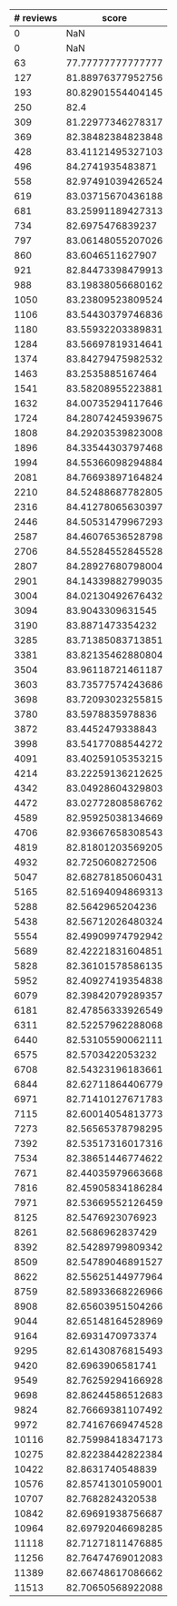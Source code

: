 | # reviews | score | 
| --- | --- |
| 0 | NaN |
| 0 | NaN |
| 63 | 77.77777777777777 |
| 127 | 81.88976377952756 |
| 193 | 80.82901554404145 |
| 250 | 82.4 |
| 309 | 81.22977346278317 |
| 369 | 82.38482384823848 |
| 428 | 83.41121495327103 |
| 496 | 84.2741935483871 |
| 558 | 82.97491039426524 |
| 619 | 83.03715670436188 |
| 681 | 83.25991189427313 |
| 734 | 82.6975476839237 |
| 797 | 83.06148055207026 |
| 860 | 83.6046511627907 |
| 921 | 82.84473398479913 |
| 988 | 83.19838056680162 |
| 1050 | 83.23809523809524 |
| 1106 | 83.54430379746836 |
| 1180 | 83.55932203389831 |
| 1284 | 83.56697819314641 |
| 1374 | 83.84279475982532 |
| 1463 | 83.2535885167464 |
| 1541 | 83.58208955223881 |
| 1632 | 84.00735294117646 |
| 1724 | 84.28074245939675 |
| 1808 | 84.29203539823008 |
| 1896 | 84.33544303797468 |
| 1994 | 84.55366098294884 |
| 2081 | 84.76693897164824 |
| 2210 | 84.52488687782805 |
| 2316 | 84.41278065630397 |
| 2446 | 84.50531479967293 |
| 2587 | 84.46076536528798 |
| 2706 | 84.55284552845528 |
| 2807 | 84.28927680798004 |
| 2901 | 84.14339882799035 |
| 3004 | 84.02130492676432 |
| 3094 | 83.9043309631545 |
| 3190 | 83.8871473354232 |
| 3285 | 83.71385083713851 |
| 3381 | 83.82135462880804 |
| 3504 | 83.96118721461187 |
| 3603 | 83.73577574243686 |
| 3698 | 83.72093023255815 |
| 3780 | 83.5978835978836 |
| 3872 | 83.4452479338843 |
| 3998 | 83.54177088544272 |
| 4091 | 83.40259105353215 |
| 4214 | 83.22259136212625 |
| 4342 | 83.04928604329803 |
| 4472 | 83.02772808586762 |
| 4589 | 82.95925038134669 |
| 4706 | 82.93667658308543 |
| 4819 | 82.81801203569205 |
| 4932 | 82.7250608272506 |
| 5047 | 82.68278185060431 |
| 5165 | 82.51694094869313 |
| 5288 | 82.5642965204236 |
| 5438 | 82.56712026480324 |
| 5554 | 82.49909974792942 |
| 5689 | 82.42221831604851 |
| 5828 | 82.36101578586135 |
| 5952 | 82.40927419354838 |
| 6079 | 82.39842079289357 |
| 6181 | 82.47856333926549 |
| 6311 | 82.52257962288068 |
| 6440 | 82.53105590062111 |
| 6575 | 82.5703422053232 |
| 6708 | 82.54323196183661 |
| 6844 | 82.62711864406779 |
| 6971 | 82.71410127671783 |
| 7115 | 82.60014054813773 |
| 7273 | 82.56565378798295 |
| 7392 | 82.53517316017316 |
| 7534 | 82.38651446774622 |
| 7671 | 82.44035979663668 |
| 7816 | 82.45905834186284 |
| 7971 | 82.53669552126459 |
| 8125 | 82.5476923076923 |
| 8261 | 82.5686962837429 |
| 8392 | 82.54289799809342 |
| 8509 | 82.54789046891527 |
| 8622 | 82.55625144977964 |
| 8759 | 82.58933668226966 |
| 8908 | 82.65603951504266 |
| 9044 | 82.65148164528969 |
| 9164 | 82.6931470973374 |
| 9295 | 82.61430876815493 |
| 9420 | 82.6963906581741 |
| 9549 | 82.76259294166928 |
| 9698 | 82.86244586512683 |
| 9824 | 82.76669381107492 |
| 9972 | 82.74167669474528 |
| 10116 | 82.75998418347173 |
| 10275 | 82.82238442822384 |
| 10422 | 82.8631740548839 |
| 10576 | 82.85741301059001 |
| 10707 | 82.7682824320538 |
| 10842 | 82.69691938756687 |
| 10964 | 82.69792046698285 |
| 11118 | 82.71271811476885 |
| 11256 | 82.76474769012083 |
| 11389 | 82.66748617086662 |
| 11513 | 82.70650568922088 |
